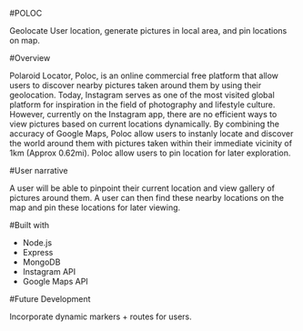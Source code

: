 #POLOC 

Geolocate User location, generate pictures in local area, and pin locations on map. 

#Overview 

Polaroid Locator, Poloc, is an online commercial free platform that allow users to discover nearby pictures taken around them by using their geolocation. Today, Instagram serves as one of the most visited global platform for inspiration in the field of photography and lifestyle culture. However, currently on the Instagram app, there are no efficient ways to view pictures based on current locations dynamically. By combining the accuracy of Google Maps, Poloc allow users to instanly locate and discover the world around them with pictures taken within their immediate vicinity of 1km (Approx 0.62mi). Poloc allow users to pin location for later exploration. 


#User narrative

A user will be able to pinpoint their current location and view gallery of pictures around them. A user can then find these nearby locations on the map and pin these locations for later viewing.  

#Built with

+ Node.js 
+ Express
+ MongoDB
+ Instagram API
+ Google Maps API 

#Future Development

Incorporate dynamic markers + routes for users. 

